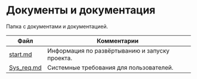 # Документы и документация

Папка с документами и документацией.


| Файл                                             | Комментарии                                    |
| ------------------------------------------------ | ---------------------------------------------- |
| [start.md](start.md)                             | Информация по развёртыванию и запуску проекта. |
| [Sys_req.md](Sys_req.md)                         | Системные требования для пользователей.        |

